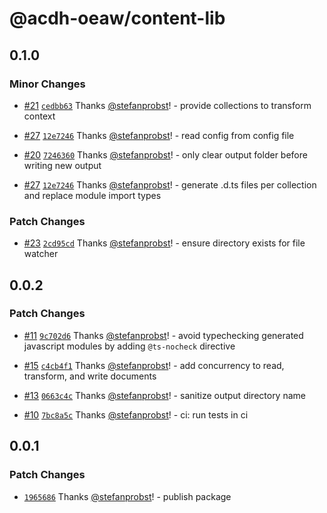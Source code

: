 # @acdh-oeaw/content-lib

## 0.1.0

### Minor Changes

- [#21](https://github.com/acdh-oeaw/content-lib/pull/21)
  [`cedbb63`](https://github.com/acdh-oeaw/content-lib/commit/cedbb63b926e00c5d8bc5acec97f1da2a293927c)
  Thanks [@stefanprobst](https://github.com/stefanprobst)! - provide collections to transform
  context

- [#27](https://github.com/acdh-oeaw/content-lib/pull/27)
  [`12e7246`](https://github.com/acdh-oeaw/content-lib/commit/12e7246fbb070f784a67bf4329c63b0aeb2ac0ef)
  Thanks [@stefanprobst](https://github.com/stefanprobst)! - read config from config file

- [#20](https://github.com/acdh-oeaw/content-lib/pull/20)
  [`7246360`](https://github.com/acdh-oeaw/content-lib/commit/7246360c43cef65977d99422ec4b69ef1dcfd0a1)
  Thanks [@stefanprobst](https://github.com/stefanprobst)! - only clear output folder before writing
  new output

- [#27](https://github.com/acdh-oeaw/content-lib/pull/27)
  [`12e7246`](https://github.com/acdh-oeaw/content-lib/commit/12e7246fbb070f784a67bf4329c63b0aeb2ac0ef)
  Thanks [@stefanprobst](https://github.com/stefanprobst)! - generate .d.ts files per collection and
  replace module import types

### Patch Changes

- [#23](https://github.com/acdh-oeaw/content-lib/pull/23)
  [`2cd95cd`](https://github.com/acdh-oeaw/content-lib/commit/2cd95cd3abba1cd9adc04fbe2e04dce6617bda23)
  Thanks [@stefanprobst](https://github.com/stefanprobst)! - ensure directory exists for file
  watcher

## 0.0.2

### Patch Changes

- [#11](https://github.com/acdh-oeaw/content-lib/pull/11)
  [`9c702d6`](https://github.com/acdh-oeaw/content-lib/commit/9c702d671cb8de356e91a6c9951d0dcacb6c0315)
  Thanks [@stefanprobst](https://github.com/stefanprobst)! - avoid typechecking generated javascript
  modules by adding `@ts-nocheck` directive

- [#15](https://github.com/acdh-oeaw/content-lib/pull/15)
  [`c4cb4f1`](https://github.com/acdh-oeaw/content-lib/commit/c4cb4f1ceebe5b435039d18951ee3992298dffd2)
  Thanks [@stefanprobst](https://github.com/stefanprobst)! - add concurrency to read, transform, and
  write documents

- [#13](https://github.com/acdh-oeaw/content-lib/pull/13)
  [`0663c4c`](https://github.com/acdh-oeaw/content-lib/commit/0663c4c78002dc005b813dd5b4a8aa875d47bd0c)
  Thanks [@stefanprobst](https://github.com/stefanprobst)! - sanitize output directory name

- [#10](https://github.com/acdh-oeaw/content-lib/pull/10)
  [`7bc8a5c`](https://github.com/acdh-oeaw/content-lib/commit/7bc8a5c6ff88d07db6ce87aa4d9449f2d2b5b5c3)
  Thanks [@stefanprobst](https://github.com/stefanprobst)! - ci: run tests in ci

## 0.0.1

### Patch Changes

- [`1965686`](https://github.com/acdh-oeaw/content-lib/commit/19656868e6d951d288eb883e4fd0294ce3aafbfb)
  Thanks [@stefanprobst](https://github.com/stefanprobst)! - publish package
